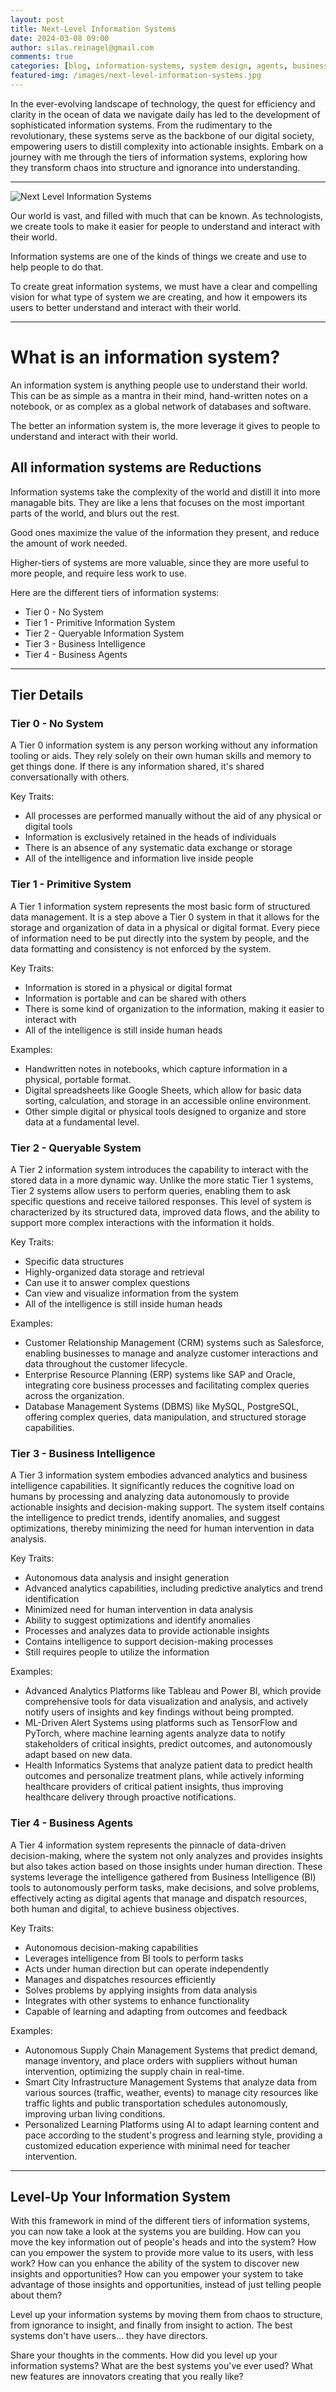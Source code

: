 ```yaml
---
layout: post
title: Next-Level Information Systems
date: 2024-03-08 09:00
author: silas.reinagel@gmail.com
comments: true
categories: [blog, information-systems, system design, agents, business intelligence]
featured-img: /images/next-level-information-systems.jpg
---
```


In the ever-evolving landscape of technology, the quest for efficiency and clarity in the ocean of data we navigate daily has led to the development of sophisticated information systems. From the rudimentary to the revolutionary, these systems serve as the backbone of our digital society, empowering users to distill complexity into actionable insights. Embark on a journey with me through the tiers of information systems, exploring how they transform chaos into structure and ignorance into understanding.

---

<img src="/images/next-level-information-systems.jpg" alt="Next Level Information Systems"/>

Our world is vast, and filled with much that can be known. As technologists, we create tools to make it easier for people to understand and interact with their world. 

Information systems are one of the kinds of things we create and use to help people to do that. 

To create great information systems, we must have a clear and compelling vision for what type of system we are creating, and how it empowers its users to better understand and interact with their world.

---

# What is an information system?

An information system is anything people use to understand their world. This can be as simple as a mantra in their mind, hand-written notes on a notebook, or as complex as a global network of databases and software.

The better an information system is, the more leverage it gives to people to understand and interact with their world. 

## All information systems are Reductions

Information systems take the complexity of the world and distill it into more managable bits. They are like a lens that focuses on the most important parts of the world, and blurs out the rest. 

Good ones maximize the value of the information they present, and reduce the amount of work needed.

Higher-tiers of systems are more valuable, since they are more useful to more people, and require less work to use.

Here are the different tiers of information systems:
- Tier 0 - No System
- Tier 1 - Primitive Information System
- Tier 2 - Queryable Information System
- Tier 3 - Business Intelligence
- Tier 4 - Business Agents

---

## Tier Details

### Tier 0 - No System

A Tier 0 information system is any person working without any information tooling or aids. They rely solely on their own human skills and memory to get things done. If there is any information shared, it's shared conversationally with others.

Key Traits:
- All processes are performed manually without the aid of any physical or digital tools
- Information is exclusively retained in the heads of individuals
- There is an absence of any systematic data exchange or storage
- All of the intelligence and information live inside people
  
### Tier 1 - Primitive System

A Tier 1 information system represents the most basic form of structured data management. It is a step above a Tier 0 system in that it allows for the storage and organization of data in a physical or digital format. Every piece of information need to be put directly into the system by people, and the data formatting and consistency is not enforced by the system.

Key Traits:
- Information is stored in a physical or digital format
- Information is portable and can be shared with others
- There is some kind of organization to the information, making it easier to interact with
- All of the intelligence is still inside human heads

Examples:
- Handwritten notes in notebooks, which capture information in a physical, portable format.
- Digital spreadsheets like Google Sheets, which allow for basic data sorting, calculation, and storage in an accessible online environment.
- Other simple digital or physical tools designed to organize and store data at a fundamental level.

### Tier 2 - Queryable System

A Tier 2 information system introduces the capability to interact with the stored data in a more dynamic way. Unlike the more static Tier 1 systems, Tier 2 systems allow users to perform queries, enabling them to ask specific questions and receive tailored responses. This level of system is characterized by its structured data, improved data flows, and the ability to support more complex interactions with the information it holds.

Key Traits:
- Specific data structures
- Highly-organized data storage and retrieval
- Can use it to answer complex questions
- Can view and visualize information from the system
- All of the intelligence is still inside human heads

Examples:
- Customer Relationship Management (CRM) systems such as Salesforce, enabling businesses to manage and analyze customer interactions and data throughout the customer lifecycle.
- Enterprise Resource Planning (ERP) systems like SAP and Oracle, integrating core business processes and facilitating complex queries across the organization.
- Database Management Systems (DBMS) like MySQL, PostgreSQL, offering complex queries, data manipulation, and structured storage capabilities.

### Tier 3 - Business Intelligence

A Tier 3 information system embodies advanced analytics and business intelligence capabilities. It significantly reduces the cognitive load on humans by processing and analyzing data autonomously to provide actionable insights and decision-making support. The system itself contains the intelligence to predict trends, identify anomalies, and suggest optimizations, thereby minimizing the need for human intervention in data analysis.

Key Traits:
- Autonomous data analysis and insight generation
- Advanced analytics capabilities, including predictive analytics and trend identification
- Minimized need for human intervention in data analysis
- Ability to suggest optimizations and identify anomalies
- Processes and analyzes data to provide actionable insights
- Contains intelligence to support decision-making processes
- Still requires people to utilize the information

Examples:
- Advanced Analytics Platforms like Tableau and Power BI, which provide comprehensive tools for data visualization and analysis, and actively notify users of insights and key findings without being prompted.
- ML-Driven Alert Systems using platforms such as TensorFlow and PyTorch, where machine learning agents analyze data to notify stakeholders of critical insights, predict outcomes, and autonomously adapt based on new data.
- Health Informatics Systems that analyze patient data to predict health outcomes and personalize treatment plans, while actively informing healthcare providers of critical patient insights, thus improving healthcare delivery through proactive notifications.

### Tier 4 - Business Agents

A Tier 4 information system represents the pinnacle of data-driven decision-making, where the system not only analyzes and provides insights but also takes action based on those insights under human direction. These systems leverage the intelligence gathered from Business Intelligence (BI) tools to autonomously perform tasks, make decisions, and solve problems, effectively acting as digital agents that manage and dispatch resources, both human and digital, to achieve business objectives.

Key Traits:
- Autonomous decision-making capabilities
- Leverages intelligence from BI tools to perform tasks
- Acts under human direction but can operate independently
- Manages and dispatches resources efficiently
- Solves problems by applying insights from data analysis
- Integrates with other systems to enhance functionality
- Capable of learning and adapting from outcomes and feedback

Examples:
- Autonomous Supply Chain Management Systems that predict demand, manage inventory, and place orders with suppliers without human intervention, optimizing the supply chain in real-time.
- Smart City Infrastructure Management Systems that analyze data from various sources (traffic, weather, events) to manage city resources like traffic lights and public transportation schedules autonomously, improving urban living conditions.
- Personalized Learning Platforms using AI to adapt learning content and pace according to the student's progress and learning style, providing a customized education experience with minimal need for teacher intervention.

---

## Level-Up Your Information System

With this framework in mind of the different tiers of information systems, you can now take a look at the systems you are building. How can you move the key information out of people's heads and into the system? How can you empower the system to provide more value to its users, with less work? How can you enhance the ability of the system to discover new insights and opportunities? How can you empower your system to take advantage of those insights and opportunities, instead of just telling people about them?

Level up your information systems by moving them from chaos to structure, from ignorance to insight, and finally from insight to action. The best systems don't have users... they have directors. 

Share your thoughts in the comments. How did you level up your information systems? What are the best systems you've ever used? What new features are innovators creating that you really like?
